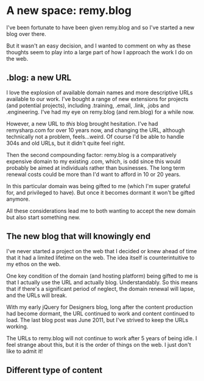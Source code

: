 # A new space: remy.blog

I've been fortunate to have been given remy.blog and so I've started a new blog over there.

But it wasn't an easy decision, and I wanted to comment on why as these thoughts seem to play into a large part of how I approach the work I do on the web.

<!--more-->

## .blog: a new URL

I love the explosion of available domain names and more descriptive URLs available to our work. I've bought a range of new extensions for projects (and potential projects), including .training, .email, .link, .jobs and .engineering. I've had my eye on remy.blog (and rem.blog) for a while now.

However, a new URL to *this* blog brought hesitation. I've had remysharp.com for over 10 years now, and changing the URL, although technically not a problem, feels…weird. Of course I'd be able to handle 304s and old URLs, but it didn't quite feel right.

Then the second compounding factor: remy.blog is a comparatively expensive domain to my existing .com, which, is odd since this would probably be aimed at individuals rather than businesses. The long term renewal costs could be more than I'd want to afford in 10 or 20 years.

In this particular domain was being gifted to me (which I'm super grateful for, and privileged to have). But once it becomes dormant it won't be gifted anymore.

All these considerations lead me to both wanting to accept the new domain but also start something new.

## The new blog that will knowingly end

I've never started a project on the web that I decided or knew ahead of time that it had a limited lifetime on the web. The idea itself is counterintuitive to my ethos on the web.

One key condition of the domain (and hosting platform) being gifted to me is that I actually use the URL and actually blog. Understandably. So this means that if there's a significant period of neglect, the domain renewal will lapse, and the URLs will break.

With my early jQuery for Designers blog, long after the content production had become dormant, the URL continued to work and content continued to load. The last blog post was June 2011, but I've strived to keep the URLs working.

The URLs to remy.blog will not continue to work after 5 years of being idle. I feel strange about this, but it is the order of things on the web. I just don't like to admit it!

## Different type of content

